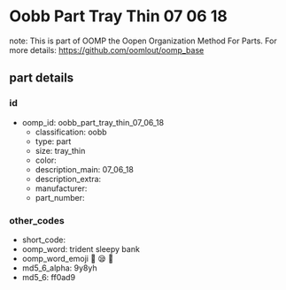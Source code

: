# Oobb Part Tray Thin 07 06 18  

note: This is part of OOMP the Oopen Organization Method For Parts. For more details: https://github.com/oomlout/oomp_base

##  part details





### id
* oomp_id: oobb_part_tray_thin_07_06_18
  * classification: oobb
  * type: part
  * size: tray_thin
  * color: 
  * description_main: 07_06_18
  * description_extra: 
  * manufacturer: 
  * part_number: 

### other_codes
* short_code: 
* oomp_word: trident sleepy bank
* oomp_word_emoji :trident: :sleepy: :bank:
* md5_6_alpha: 9y8yh
* md5_6: ff0ad9
